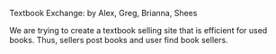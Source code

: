 Textbook Exchange:
by Alex, Greg, Brianna, Shees

We are trying to create a textbook 
selling site that is efficient for used books.
Thus, sellers post books and user
find book sellers. 
